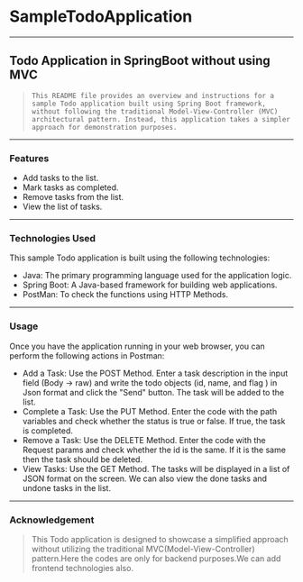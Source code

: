 # SampleTodoApplication
---
## Todo Application in SpringBoot without using MVC  

> `This README file provides an overview and instructions for a sample Todo application built using Spring Boot framework, without following the traditional Model-View-Controller (MVC) architectural pattern. Instead, this application takes a simpler approach for demonstration purposes.`
---
### Features
* Add tasks to the list.
* Mark tasks as completed.
* Remove tasks from the list.
* View the list of tasks.
---
### Technologies Used
This sample Todo application is built using the following technologies:

* Java: The primary programming language used for the application logic.
* Spring Boot: A Java-based framework for building web applications.
* PostMan: To check the functions using HTTP Methods.
---
### Usage
Once you have the application running in your web browser, you can perform the following actions in Postman:

* Add a Task: Use the POST Method. Enter a task description in the input field (Body -> raw) and write the todo objects (id, name, and flag ) in Json format and click the "Send" button. The task will be added to the list.
* Complete a Task: Use the PUT Method. Enter the code with the path variables and check whether the status is true or false. If true, the task is completed.
* Remove a Task: Use the DELETE Method. Enter the code with the Request params and check whether the id is the same. If it is the same then the task should be deleted.
* View Tasks: Use the GET Method. The tasks will be displayed in a list of JSON format on the screen. We can also view the done tasks and undone tasks in the list.
---
### Acknowledgement
> This Todo application is designed to showcase a simplified approach without utilizing the traditional MVC(Model-View-Controller) pattern.Here the codes are only for backend purposes.We can add frontend technologies also.
 
